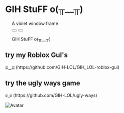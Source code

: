 # GIH StuFF o(╥﹏╥)
<div class="window active" style="max-width: 100%; margin: 0 1.5em; --window-background-color: #805ba5;">
  <div class="title-bar">
    <div class="title-bar-text">A violet window frame</div>
    <div class="title-bar-controls">
      <button aria-label="Minimize"></button>
      <button aria-label="Close"></button>
    </div>
  </div>
  <div class="window-body has-space">
    <p><b1>GIH StuFF o(╥﹏╥)</b1></p>
  </div>
</div>
<link rel="stylesheet" href="https://unpkg.com/7.css">
<body>
<div>
<div role="progressbar" class="marquee"></div>
<h2>try my Roblox GuI's</h2>ಥ‿ಥ
   (https://github.com/GIH-LOL/GIH_LOL-roblox-gui)
</div>
<div role="progressbar" class="marquee"></div>
<div>
<h2>try the ugly ways game</h2>ಠ_ಠ	
   (https://github.com/GIH-LOL/ugly-ways)
</div>
<div role="progressbar" class="marquee"></div>

<img src="https://cdn.discordapp.com/attachments/767055759389098034/1288712968002998282/pixil-gif-drawing.gif?ex=66f62efa&is=66f4dd7a&hm=ade4344695d653eb18f4f7333d7153859effeba6beb7fbe67f92d7aad3207e40&" alt="Avatar"></img>
</body>










